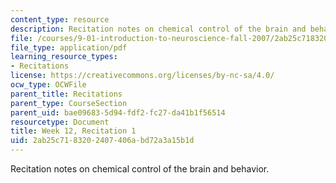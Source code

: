 ```yaml
---
content_type: resource
description: Recitation notes on chemical control of the brain and behavior.
file: /courses/9-01-introduction-to-neuroscience-fall-2007/2ab25c7183202407406abd72a3a15b1d_wk12_sechand1119.pdf
file_type: application/pdf
learning_resource_types:
- Recitations
license: https://creativecommons.org/licenses/by-nc-sa/4.0/
ocw_type: OCWFile
parent_title: Recitations
parent_type: CourseSection
parent_uid: bae09683-5d94-fdf2-fc27-da41b1f56514
resourcetype: Document
title: Week 12, Recitation 1
uid: 2ab25c71-8320-2407-406a-bd72a3a15b1d
---
```

Recitation notes on chemical control of the brain and behavior.